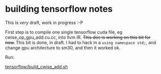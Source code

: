 # building tensorflow notes

This is *very* draft, work in progress :-P

First step is to compile one single tensorflow cuda file, eg cwise_op_gpu_add.cu.cc, into llvm IR.  ~~This doc is working on this bit for now.~~  This bit is done, in draft.  I had to hack in
a `using namespace std;`, and change gpu architecture to sm30, and then it worked ok.

Run:

[tensorflow/build_cwise_add.sh](https://github.com/hughperkins/cuda-ir-to-opencl/tree/master/tensorflow/build_cwise_add.sh)


